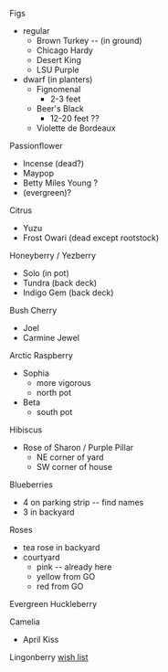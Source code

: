 Figs
 - regular
    - Brown Turkey -- (in ground)
    - Chicago Hardy
    - Desert King
    - LSU Purple
 - dwarf (in planters)
    - Fignomenal
       - 2-3 feet
    - Beer's Black
       - 12-20 feet ??
    - Violette de Bordeaux

Passionflower
 - Incense (dead?)
 - Maypop
 - Betty Miles Young ?
 - (evergreen)?

Citrus
 - Yuzu
 - Frost Owari (dead except rootstock)

Honeyberry / Yezberry
 - Solo (in pot)
 - Tundra (back deck)
 - Indigo Gem (back deck)

Bush Cherry
 - Joel
 - Carmine Jewel

Arctic Raspberry
 - Sophia
    - more vigorous
    - north pot
 - Beta
    - south pot

Hibiscus
 - Rose of Sharon / Purple Pillar
    - NE corner of yard
    - SW corner of house

Blueberries
 - 4 on parking strip -- find names
 - 3 in backyard

Roses
 - tea rose in backyard
 - courtyard
    - pink -- already here
    - yellow from GO
    - red from GO

Evergreen Huckleberry

Camelia
 - April Kiss

Lingonberry
[wish list](wish-list.md)
